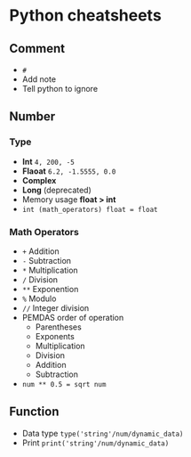 # Python cheatsheets

## Comment

- `#`
- Add note
- Tell python to ignore

## Number

### Type

- **Int** `4, 200, -5`
- **Flaoat** `6.2, -1.5555, 0.0`
- **Complex**
- **Long** (deprecated)
- Memory usage **float > int**
- `int (math_operators) float = float`

### Math Operators

- `+` Addition
- `-` Subtraction
- `*` Multiplication
- `/` Division
- `**` Exponention
- `%` Modulo
- `//` Integer division
- PEMDAS order of operation
  - Parentheses
  - Exponents
  - Multiplication
  - Division
  - Addition
  - Subtraction
- `num ** 0.5 = sqrt num`

## Function

- Data type `type('string'/num/dynamic_data)`
- Print `print('string'/num/dynamic_data)`
